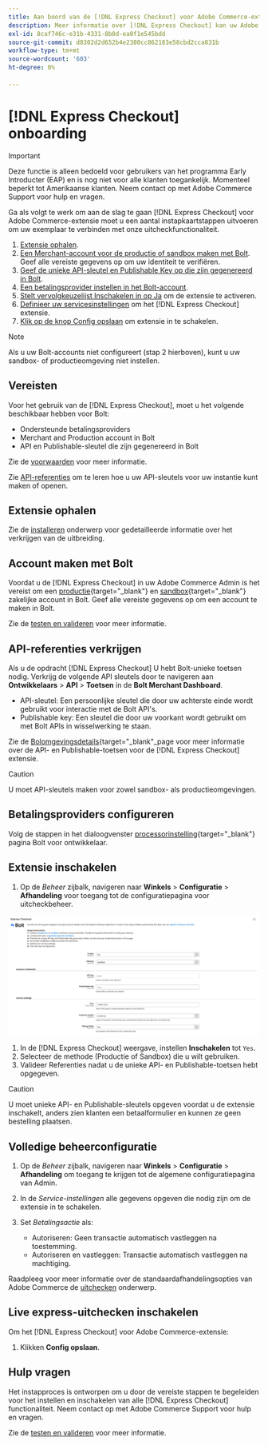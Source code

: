 ```yaml
---
title: Aan boord van de [!DNL Express Checkout] voor Adobe Commerce-extensie
description: Meer informatie over [!DNL Express Checkout] kan uw Adobe Commerce-exemplaar ten goede komen en de extensie met succes aan boord installeren en instellen.
exl-id: 8caf746c-e31b-4331-8b0d-ea0f1e545bdd
source-git-commit: d8302d2d652b4e2380cc862183e58cbd2cca831b
workflow-type: tm+mt
source-wordcount: '603'
ht-degree: 0%

---
```


# [!DNL Express Checkout] onboarding

>[!IMPORTANT]
>
> Deze functie is alleen bedoeld voor gebruikers van het programma Early Introducter (EAP) en is nog niet voor alle klanten toegankelijk. Momenteel beperkt tot Amerikaanse klanten. Neem contact op met Adobe Commerce Support voor hulp en vragen.

Ga als volgt te werk om aan de slag te gaan [!DNL Express Checkout] voor Adobe Commerce-extensie moet u een aantal instapkaartstappen uitvoeren om uw exemplaar te verbinden met onze uitcheckfunctionaliteit.

1. [Extensie ophalen](#get-extension).
1. [Een Merchant-account voor de productie of sandbox maken met Bolt](#create-account-with-bolt). Geef alle vereiste gegevens op om uw identiteit te verifiëren.
1. [Geef de unieke API-sleutel en Publishable Key op die zijn gegenereerd in Bolt](#obtain-api-credentials).
1. [Een betalingsprovider instellen in het Bolt-account](#configure-payment-providers).
1. [Stelt vervolgkeuzelijst Inschakelen in op Ja](#enable-extension) om de extensie te activeren.
1. [Definieer uw servicesinstellingen](#complete-admin-configuration) om het [!DNL Express Checkout] extensie.
1. [Klik op de knop Config opslaan](#enable-live-express-checkout) om extensie in te schakelen.

>[!NOTE]
>
> Als u uw Bolt-accounts niet configureert (stap 2 hierboven), kunt u uw sandbox- of productieomgeving niet instellen.

## Vereisten

Voor het gebruik van de [!DNL Express Checkout], moet u het volgende beschikbaar hebben voor Bolt:

- Ondersteunde betalingsproviders
- Merchant and Production account in Bolt
- API en Publishable-sleutel die zijn gegenereerd in Bolt

Zie de [voorwaarden](../express-checkout/prerequisites.md) voor meer informatie.

Zie [API-referenties](#obtain-api-credentials) om te leren hoe u uw API-sleutels voor uw instantie kunt maken of openen.

## Extensie ophalen

Zie de [installeren](../express-checkout/install.md) onderwerp voor gedetailleerde informatie over het verkrijgen van de uitbreiding.

## Account maken met Bolt

Voordat u de [!DNL Express Checkout] in uw Adobe Commerce Admin is het vereist om een [productie](https://merchant.bolt.com/register){target=&quot;_blank&quot;} en [sandbox](https://merchant-sandbox.bolt.com/register){target=&quot;_blank&quot;} zakelijke account in Bolt. Geef alle vereiste gegevens op om een account te maken in Bolt.

Zie de [testen en valideren](../express-checkout/testing.md) voor meer informatie.

## API-referenties verkrijgen

Als u de opdracht [!DNL Express Checkout] U hebt Bolt-unieke toetsen nodig. Verkrijg de volgende API sleutels door te navigeren aan **Ontwikkelaars** > **API** > **Toetsen** in de **Bolt Merchant Dashboard**.

- API-sleutel: Een persoonlijke sleutel die door uw achterste einde wordt gebruikt voor interactie met de Bolt API&#39;s.
- Publishable key: Een sleutel die door uw voorkant wordt gebruikt om met Bolt APIs in wisselwerking te staan.

Zie de [Bolomgevingsdetails](https://help.bolt.com/developers/references/environment-details/#about-keys){target=&quot;_blank&quot;_page voor meer informatie over de API- en Publishable-toetsen voor de [!DNL Express Checkout] extensie.

>[!CAUTION]
>
> U moet API-sleutels maken voor zowel sandbox- als productieomgevingen.

## Betalingsproviders configureren

Volg de stappen in het dialoogvenster [processorinstelling](https://help.bolt.com/integrations/adobe-express-checkout/set-up/){target=&quot;_blank&quot;} pagina Bolt voor ontwikkelaar.

## Extensie inschakelen

1. Op de _Beheer_ zijbalk, navigeren naar **Winkels** > **Configuratie** > **Afhandeling** voor toegang tot de configuratiepagina voor uitcheckbeheer.

![Uitdrukkelijke afhandeling](../assets/admin-view.png)

1. In de [!DNL Express Checkout] weergave, instellen **Inschakelen** tot `Yes`.
1. Selecteer de methode (Productie of Sandbox) die u wilt gebruiken.
1. Valideer Referenties nadat u de unieke API- en Publishable-toetsen hebt opgegeven.

>[!CAUTION]
>
> U moet unieke API- en Publishable-sleutels opgeven voordat u de extensie inschakelt, anders zien klanten een betaalformulier en kunnen ze geen bestelling plaatsen.

## Volledige beheerconfiguratie

1. Op de _Beheer_ zijbalk, navigeren naar **Winkels** > **Configuratie** > **Afhandeling** om toegang te krijgen tot de algemene configuratiepagina van Admin.
1. In de _Service-instellingen_ alle gegevens opgeven die nodig zijn om de extensie in te schakelen.
1. Set _Betalingsactie_ als:

   - Autoriseren: Geen transactie automatisch vastleggen na toestemming.
   - Autoriseren en vastleggen: Transactie automatisch vastleggen na machtiging.

Raadpleeg voor meer informatie over de standaardafhandelingsopties van Adobe Commerce de [uitchecken](https://docs.magento.com/user-guide/configuration/sales/checkout.html) onderwerp.

## Live express-uitchecken inschakelen

Om het [!DNL Express Checkout] voor Adobe Commerce-extensie:

1. Klikken **Config opslaan**.

## Hulp vragen

Het instapproces is ontworpen om u door de vereiste stappen te begeleiden voor het instellen en inschakelen van alle [!DNL Express Checkout] functionaliteit. Neem contact op met Adobe Commerce Support voor hulp en vragen.

Zie de [testen en valideren](../express-checkout/testing.md) voor meer informatie.
